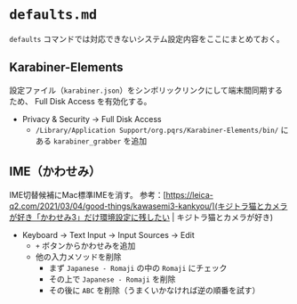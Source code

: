 # `defaults.md`

`defaults` コマンドでは対応できないシステム設定内容をここにまとめておく。

## Karabiner-Elements

設定ファイル（`karabiner.json`）をシンボリックリンクにして端末間同期するため、 Full Disk Access を有効化する。

- Privacy & Security → Full Disk Access
  - `/Library/Application Support/org.pqrs/Karabiner-Elements/bin/` にある `karabiner_grabber` を追加

## IME（かわせみ）

IME切替候補にMac標準IMEを消す。
参考：[https://leica-q2.com/2021/03/04/good-things/kawasemi3-kankyou/](キジトラ猫とカメラが好き「かわせみ3」だけ環境設定に残したい | キジトラ猫とカメラが好き)

- Keyboard → Text Input → Input Sources → Edit
  - `+` ボタンからかわせみを追加
  - 他の入力メソッドを削除
    - まず `Japanese - Romaji` の中の `Romaji` にチェック
    - その上で `Japanese - Romaji` を削除
    - その後に `ABC` を削除（うまくいかなければ逆の順番を試す）
